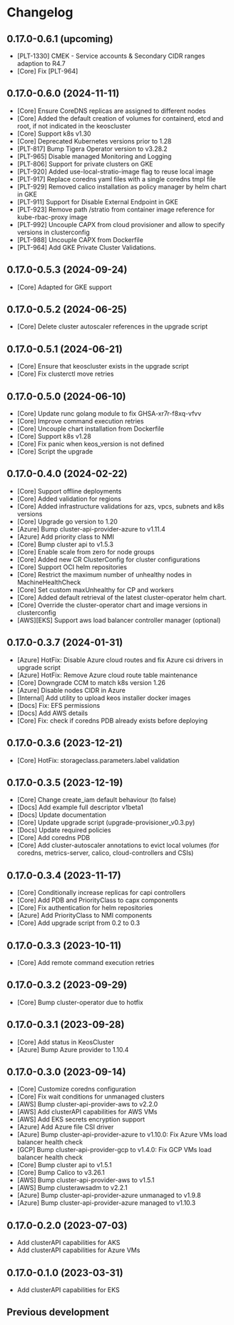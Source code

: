 # Changelog


## 0.17.0-0.6.1 (upcoming)

* [PLT-1330] CMEK - Service accounts & Secondary CIDR ranges adaption to R4.7
* [Core] Fix [PLT-964]

## 0.17.0-0.6.0 (2024-11-11)

* [Core] Ensure CoreDNS replicas are assigned to different nodes
* [Core] Added the default creation of volumes for containerd, etcd and root, if not indicated in the keoscluster
* [Core] Support k8s v1.30
* [Core] Deprecated Kubernetes versions prior to 1.28
* [PLT-817] Bump Tigera Operator version to v3.28.2
* [PLT-965] Disable managed Monitoring and Logging
* [PLT-806] Support for private clusters on GKE
* [PLT-920] Added use-local-stratio-image flag to reuse local image
* [PLT-917] Replace coredns yaml files with a single coredns tmpl file
* [PLT-929] Removed calico installation as policy manager by helm chart in GKE
* [PLT-911] Support for Disable External Endpoint in GKE
* [PLT-923] Remove path /stratio from container image reference for kube-rbac-proxy image
* [PLT-992] Uncouple CAPX from cloud provisioner and allow to specify versions in clusterconfig 
* [PLT-988] Uncouple CAPX from Dockerfile
* [PLT-964] Add GKE Private Cluster Validations.

## 0.17.0-0.5.3 (2024-09-24)

* [Core] Adapted for GKE support

## 0.17.0-0.5.2 (2024-06-25)

* [Core] Delete cluster autoscaler references in the upgrade script

## 0.17.0-0.5.1 (2024-06-21)

* [Core] Ensure that keoscluster exists in the upgrade script
* [Core] Fix clusterctl move retries

## 0.17.0-0.5.0 (2024-06-10)

* [Core] Update runc golang module to fix GHSA-xr7r-f8xq-vfvv
* [Core] Improve command execution retries
* [Core] Uncouple chart installation from Dockerfile
* [Core] Support k8s v1.28
* [Core] Fix panic when keos_version is not defined
* [Core] Script the upgrade

## 0.17.0-0.4.0 (2024-02-22)

* [Core] Support offline deployments
* [Core] Added validation for regions
* [Core] Added infrastructure validations for azs, vpcs, subnets and k8s versions
* [Core] Upgrade go version to 1.20
* [Azure] Bump cluster-api-provider-azure to v1.11.4
* [Azure] Add priority class to NMI
* [Core] Bump cluster api to v1.5.3
* [Core] Enable scale from zero for node groups
* [Core] Added new CR ClusterConfig for cluster configurations
* [Core] Support OCI helm repositories
* [Core] Restrict the maximum number of unhealthy nodes in MachineHealthCheck
* [Core] Set custom maxUnhealthy for CP and workers
* [Core] Added default retrieval of the latest cluster-operator helm chart.
* [Core] Override the cluster-operator chart and image versions in clusterconfig
* [AWS][EKS] Support aws load balancer controller manager (optional)

## 0.17.0-0.3.7 (2024-01-31)

* [Azure] HotFix: Disable Azure cloud routes and fix Azure csi drivers in upgrade script
* [Azure] HotFix: Remove Azure cloud route table maintenance
* [Core] Downgrade CCM to match k8s version 1.26
* [Azure] Disable nodes CIDR in Azure
* [Internal] Add utility to upload keos installer docker images
* [Docs] Fix: EFS permissions
* [Docs] Add AWS details
* [Core] Fix: check if coredns PDB already exists before deploying

## 0.17.0-0.3.6 (2023-12-21)

* [Core] HotFix: storageclass.parameters.label validation

## 0.17.0-0.3.5 (2023-12-19)

* [Core] Change create_iam default behaviour (to false)
* [Docs] Add example full descriptor v1beta1
* [Docs] Update documentation
* [Core] Update upgrade script (upgrade-provisioner_v0.3.py)
* [Docs] Update required policies
* [Core] Add coredns PDB
* [Core] Add cluster-autoscaler annotations to evict local volumes (for coredns, metrics-server, calico, cloud-controllers and CSIs)

## 0.17.0-0.3.4 (2023-11-17)

* [Core] Conditionally increase replicas for capi controllers
* [Core] Add PDB and PriorityClass to capx components
* [Core] Fix authentication for helm repositories
* [Azure] Add PriorityClass to NMI components
* [Core] Add upgrade script from 0.2 to 0.3

## 0.17.0-0.3.3 (2023-10-11)

* [Core] Add remote command execution retries

## 0.17.0-0.3.2 (2023-09-29)

* [Core] Bump cluster-operator due to hotfix

## 0.17.0-0.3.1 (2023-09-28)

* [Core] Add status in KeosCluster
* [Azure] Bump Azure provider to 1.10.4

## 0.17.0-0.3.0 (2023-09-14)

* [Core] Customize coredns configuration
* [Core] Fix wait conditions for unmanaged clusters
* [AWS] Bump cluster-api-provider-aws to v2.2.0
* [AWS] Add clusterAPI capabilities for AWS VMs
* [AWS] Add EKS secrets encryption support
* [Azure] Add Azure file CSI driver
* [Azure] Bump cluster-api-provider-azure to v1.10.0: Fix Azure VMs load balancer health check
* [GCP] Bump cluster-api-provider-gcp to v1.4.0: Fix GCP VMs load balancer health check
* [Core] Bump cluster api to v1.5.1
* [Core] Bump Calico to v3.26.1
* [AWS] Bump cluster-api-provider-aws to v1.5.1
* [AWS] Bump clusterawsadm to v2.2.1
* [Azure] Bump cluster-api-provider-azure unmanaged to v1.9.8
* [Azure] Bump cluster-api-provider-azure managed to v1.10.3

## 0.17.0-0.2.0 (2023-07-03)

* Add clusterAPI capabilities for AKS
* Add clusterAPI capabilities for Azure VMs

## 0.17.0-0.1.0 (2023-03-31)

* Add clusterAPI capabilities for EKS

## Previous development

